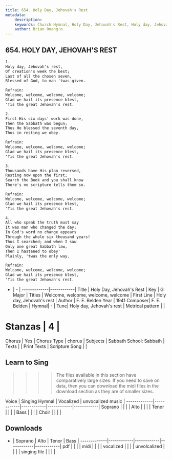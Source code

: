 ```yaml
---
title: 654. Holy Day, Jehovah's Rest
metadata:
    description: 
    keywords: Church Hymnal, Holy Day, Jehovah's Rest, Holy day, Jehovah's rest , Welcome, welcome, welcome, welcome
    author: Brian Onang'o
---
```



## 654. HOLY DAY, JEHOVAH'S REST

```txt
1.
Holy day, Jehovah's rest, 
Of creation's week the best; 
Last of all the chosen seven, 
Blessed of God, to man 'twas given. 

Refrain:
Welcome, welcome, welcome, welcome; 
Glad we hail its presence blest, 
'Tis the great Jehovah's rest. 

2.
First His six days' work was done, 
Then the Sabbath was begun; 
Thus He blessed the seventh day, 
Thus in resting we obey. 

Refrain:
Welcome, welcome, welcome, welcome; 
Glad we hail its presence blest, 
'Tis the great Jehovah's rest. 

3.
Thousands have His plan reversed, 
Resting now upon the first; 
Search the Book and you shall know 
There's no scripture tells them so. 

Refrain:
Welcome, welcome, welcome, welcome; 
Glad we hail its presence blest, 
'Tis the great Jehovah's rest. 

4.
All who speak the truth must say 
It was man who changed the day; 
In God's word no change appears 
Through the whole six thousand years! 
Thus I searched; and when I saw 
Only one great Sabbath law, 
Then I hastened to obey' 
Plainly, 'twas the only way.

Refrain:
Welcome, welcome, welcome, welcome; 
Glad we hail its presence blest, 
'Tis the great Jehovah's rest. 

```

- |   -  |
-------------|------------|
Title | Holy Day, Jehovah's Rest |
Key | G Major |
Titles | Welcome, welcome, welcome, welcome |
First Line | Holy day, Jehovah's rest  |
Author | F. E. Belden
Year | 1941
Composer| F. E. Belden |
Hymnal|  - |
Tune| Holy day, Jehovah's rest |
Metrical pattern | |
# Stanzas | 4 |
Chorus | Yes |
Chorus Type | chorus |
Subjects | Sabbath School: Sabbath |
Texts |  |
Print Texts | 
Scripture Song |  |
  
## Learn to Sing

>>>> The files available in this section have comparatively large sizes. If you need to save on data, then you can download the midi files in the download section as they are of smaller sizes.

Voice |  Singing Hymnal | Vocalized | unvocalized music |
-------------|------------|------------|------------|------------|
Soprano | | | |
Alto | | | |
Tenor | | | |
Bass | | | |
Choir | | | |

## Downloads

- |  Soprano | Alto | Tenor | Bass |
-------------|------------|------------|------------|------------|
pdf | | | |
midi | | | |
vocalized | | | |
unvolcalized | | | |
singing file | | | |
  
